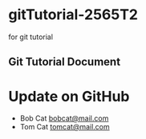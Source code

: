 # gitTutorial-2565T2
for git tutorial

## Git Tutorial Document
# Update on GitHub

- Bob Cat bobcat@mail.com
- Tom Cat tomcat@mail.com